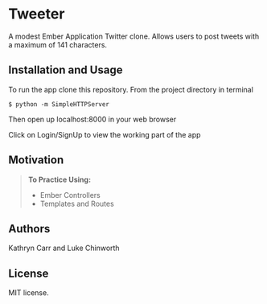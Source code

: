 Tweeter
==============
A modest Ember Application Twitter clone. Allows users to post tweets with a maximum of 141 characters.

Installation and Usage
------------
To run the app clone this repository. From the project directory in terminal

```
$ python -m SimpleHTTPServer
```

Then open up localhost:8000 in your web browser

Click on Login/SignUp to view the working part of the app

Motivation
--------
> **To Practice Using:**
>- Ember Controllers
>- Templates and Routes

Authors
------

Kathryn Carr and Luke Chinworth

License
-------

MIT license.
